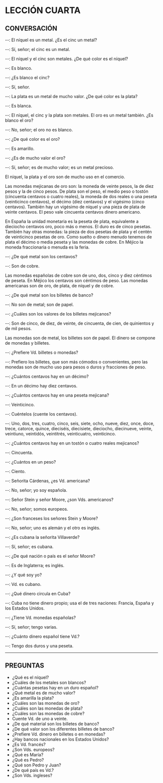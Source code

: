 # LECCIÓN CUARTA

## CONVERSACIÓN

--:
  El níquel es un metal.
  ¿Es el cinc un metal?
  
--:
  Sí, señor; el cinc es un metal.

--:
  El níquel y el cinc son metales.
  ¿De qué color es el níquel?
  
--:
  Es blanco.

--:
  ¿Es blanco el cinc?
  
--:
  Sí, señor.

--:
  La plata es un metal de mucho valor.
  ¿De qué color es la plata?
  
--:
  Es blanca.

--:
  El níquel, el cinc y la plata son metales.
  El oro es un metal también.
  ¿Es blanco el oro?
  
--:
  No, señor; el oro no es blanco.

--:
  ¿De qué color es el oro?
  
--:
  Es amarillo.

--:
  ¿Es de mucho valor el oro?
  
--:
  Sí, señor; es de mucho valor; es un metal precioso.

El níquel, la plata y el oro son de mucho uso en el comercio.

Las monedas mejicanas de oro son: la moneda de veinte pesos, la de diez pesos y la de cinco pesos.
De plata son el peso, el medio peso o tostón (cincuenta centavos o cuatro reales), la moneda de dos reales o una peseta (veinticinco centavos), el décimo (diez centavos) y el vigésimo (cinco centavos).
También hay un vigésimo de níquel y una pieza de plata de veinte centavos.
El peso vale cincuenta centavos dinero americano.

En España la unidad monetaria es la peseta de plata, equivalente a dieciocho centavos oro, poco más o menos.
El duro es de cinco pesetas.
También hay otras monedas: la pieza de dos pesetas de plata y el centén de veinticinco pesetas de oro.
Como suelto o dinero menudo tenemos de plata el décimo o media peseta y las monedas de cobre.
En Méjico la moneda fraccionaria o menuda es la feria.

--:
  ¿De qué metal son los centavos?
  
--:
  Son de cobre.

Las monedas españolas de cobre son de uno, dos, cinco y diez céntimos de peseta.
En Méjico los centavos son céntimos de peso.
Las monedas americanas son de oro, de plata, de níquel y de cobre.

--:
  ¿De qué metal son los billetes de banco?
  
--:
  No son de metal; son de papel.

--:
  ¿Cuáles son los valores de los billetes mejicanos?
  
--:
  Son de cinco, de diez, de veinte, de cincuenta, de cien, de quinientos y de mil pesos.

Las monedas son de metal, los billetes son de papel.
El dinero se compone de monedas y billetes.

--:
  ¿Prefiere Vd. billetes o monedas?
  
--:
  Prefiero los billetes, que son más cómodos o convenientes, pero las monedas son de mucho uso para pesos o duros y fracciones de peso.

--:
  ¿Cuántos centavos hay en un décimo?
  
--:
  En un décimo hay diez centavos.

--:
  ¿Cuántos centavos hay en una peseta mejicana?
  
--:
  Veinticinco.

--:
  Cuéntelos (cuente los centavos).
  
--:
  Uno, dos, tres, cuatro, cinco, seis, siete, ocho, nueve, diez, once, doce, trece, catorce, quince, dieciséis, diecisiete, dieciocho, diecinueve, veinte, veintiuno, veintidós, veintitrés, veinticuatro, veinticinco.

--:
  ¿Cuántos centavos hay en un tostón o cuatro reales mejicanos?
  
--:
  Cincuenta.

--:
  ¿Cuántos en un peso?
  
--:
  Ciento.

--:
  Señorita Cárdenas, ¿es Vd. americana?
  
--:
  No, señor; yo soy española.

--:
  Señor Stein y señor Moore, ¿son Vds. americanos?
  
--:
  No, señor; somos europeos.

--:
  ¿Son franceses los señores Stein y Moore?
  
--:
  No, señor; uno es alemán y el otro es inglés.

--:
  ¿Es cubana la señorita Villaverde?
  
--:
  Sí, señor; es cubana.

--:
  ¿De qué nación o país es el señor Moore?
  
--:
  Es de Inglaterra; es inglés.

--:
  ¿Y qué soy yo?
  
--:
  Vd. es cubano.

--:
  ¿Qué dinero circula en Cuba?
  
--:
  Cuba no tiene dinero propio; usa el de tres naciones: Francia, España y los Estados Unidos.

--:
  ¿Tiene Vd. monedas españolas?
  
--:
  Sí, señor; tengo varias.

--:
  ¿Cuánto dinero español tiene Vd.?
  
--:
  Tengo dos duros y una peseta.

---

## PREGUNTAS

- ¿Qué es el níquel?
- ¿Cuáles de los metales son blancos?
- ¿Cuántas pesetas hay en un duro español?
- ¿Qué metal es de mucho valor?
- ¿Es amarilla la plata?
- ¿Cuáles son las monedas de oro?
- ¿Cuáles son las monedas de plata?
- ¿Cuáles son las monedas de cobre?
- Cuente Vd. de uno a veinte.
- ¿De qué material son los billetes de banco?
- ¿De qué valor son los diferentes billetes de banco?
- ¿Prefiere Vd. dinero en billetes o en monedas?
- ¿Hay bancos nacionales en los Estados Unidos?
- ¿Es Vd. francés?
- ¿Son Vds. europeos?
- ¿Qué es María?
- ¿Qué es Pedro?
- ¿Qué son Pedro y Juan?
- ¿De qué país es Vd.?
- ¿Son Vds. ingleses?
